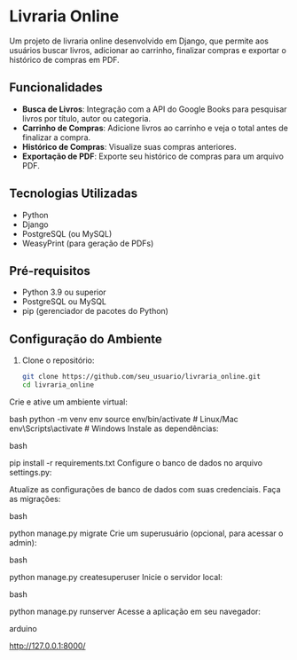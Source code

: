 # Livraria Online

Um projeto de livraria online desenvolvido em Django, que permite aos usuários buscar livros, adicionar ao carrinho, finalizar compras e exportar o histórico de compras em PDF.

## Funcionalidades

- **Busca de Livros**: Integração com a API do Google Books para pesquisar livros por título, autor ou categoria.
- **Carrinho de Compras**: Adicione livros ao carrinho e veja o total antes de finalizar a compra.
- **Histórico de Compras**: Visualize suas compras anteriores.
- **Exportação de PDF**: Exporte seu histórico de compras para um arquivo PDF.

## Tecnologias Utilizadas

- Python
- Django
- PostgreSQL (ou MySQL)
- WeasyPrint (para geração de PDFs)

## Pré-requisitos

- Python 3.9 ou superior
- PostgreSQL ou MySQL
- pip (gerenciador de pacotes do Python)

## Configuração do Ambiente

1. Clone o repositório:
   ```bash
   git clone https://github.com/seu_usuario/livraria_online.git
   cd livraria_online
Crie e ative um ambiente virtual:

bash
python -m venv env
source env/bin/activate  # Linux/Mac
env\Scripts\activate  # Windows
Instale as dependências:

bash

pip install -r requirements.txt
Configure o banco de dados no arquivo settings.py:

Atualize as configurações de banco de dados com suas credenciais.
Faça as migrações:

bash

python manage.py migrate
Crie um superusuário (opcional, para acessar o admin):

bash

python manage.py createsuperuser
Inicie o servidor local:

bash

python manage.py runserver
Acesse a aplicação em seu navegador:

arduino

http://127.0.0.1:8000/
